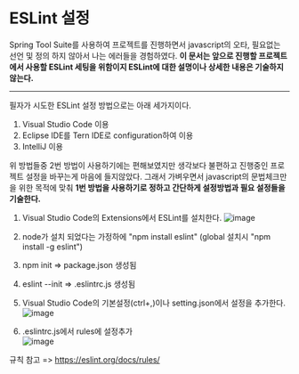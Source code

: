 ESLint 설정
===========

Spring Tool Suite를 사용하여 프로젝트를 진행하면서
javascript의 오타, 필요없는 선언 및 정의 하지 않아서 나는 에러들을 경험하였다.
**이 문서는 앞으로 진행할 프로젝트에서 사용할 ESLint 세팅을 위함이지 
ESLint에 대한 설명이나 상세한 내용은 기술하지 않는다.**

<hr/>

필자가 시도한 ESLint 설정 방법으로는 아래 세가지이다.

1. Visual Studio Code 이용
2. Eclipse IDE를 Tern IDE로 configuration하여 이용
3. IntelliJ 이용

위 방법들중 2번 방법이 사용하기에는 편해보였지만 생각보다 불편하고 
진행중인 프로젝트 설정을 바꾸는게 마음에 들지않았다.
그래서 가벼우면서 javascript의 문법체크만을 위한 목적에 맞춰
**1번 방법을 사용하기로 정하고 간단하게 설정방법과 필요 설정들을 기술한다.**

1. Visual Studio Code의 Extensions에서 ESLint를 설치한다.
![image](https://user-images.githubusercontent.com/28284285/66732360-9a22fc80-ee96-11e9-9e03-e9080568e0aa.png)    

2. node가 설치 되었다는 가정하에 "npm install eslint" (global 설치시 "npm install -g eslint")
3. npm init           => package.json 생성됨
4. eslint --init      => .eslintrc.js 생성됨
5. Visual Studio Code의 기본설정(ctrl+,)이나 setting.json에서 설정을 추가한다.
![image](https://user-images.githubusercontent.com/28284285/66732545-5e3c6700-ee97-11e9-8781-f2d46aadd91f.png)    

6. .eslintrc.js에서 rules에 설정추가    
![image](https://user-images.githubusercontent.com/28284285/66732911-b58f0700-ee98-11e9-9438-d7d5234baa52.png)    


규칙 참고 => https://eslint.org/docs/rules/ 

